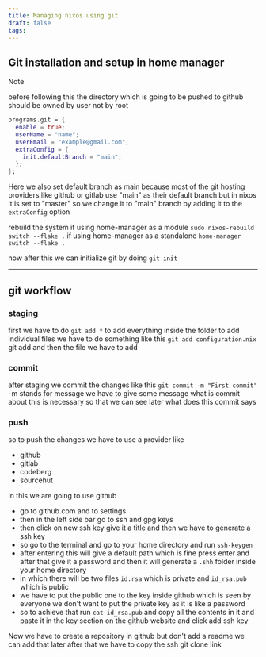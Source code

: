 ```yaml
---
title: Managing nixos using git
draft: false
tags:
---
```

## Git installation and setup in home manager

> [!NOTE] 
> before following this the directory which is going to be pushed to github should be owned by user not by root

```nix
programs.git = {
  enable = true;
  userName = "name";
  userEmail = "example@gmail.com";
  extraConfig = {
    init.defaultBranch = "main";
  };
};
```

Here we also set default branch as main because most of the git hosting providers like github or gitlab use "main" as their default branch but in nixos it is set to "master" so we change it to "main" branch by adding it to the `extraConfig` option

rebuild the system 
if using home-manager as a module `sudo nixos-rebuild switch --flake .`
if using home-manager as a standalone `home-manager switch --flake .`

now after this we can initialize git by doing `git init`

---
## git workflow

### staging

first we have to do `git add *` to add everything inside the folder
to add individual files we have to do something like this `git add configuration.nix` git add and then the file we have to add

### commit

after staging we commit the changes like this `git commit -m "First commit"` -m stands for message we have to give some message what is commit about this is necessary so that we can see later what does this commit says

### push

so to push the changes we have to use a provider like 
- github
- gitlab
- codeberg
- sourcehut

in this we are going to use github
- go to github.com and to settings
- then in the left side bar go to ssh and gpg keys
- then click on new ssh key give it a title and then we have to generate a ssh key
- so go to the terminal and go to your home directory and run `ssh-keygen`
- after entering this will give a default path which is fine press enter and after that give it a password and then it will generate a `.shh` folder inside your home directory 
- in which there will be two files `id.rsa` which is private and `id_rsa.pub` which is public 
- we have to put the public one to the key inside github which is seen by everyone we don't want to put the private key as it is like a password 
- so to achieve that run `cat id_rsa.pub` and copy all the contents in it and paste it in the key section on the github website and click add ssh key

Now we have to create a repository in github but don't add a readme we can add that later
after that we have to copy the ssh git clone link